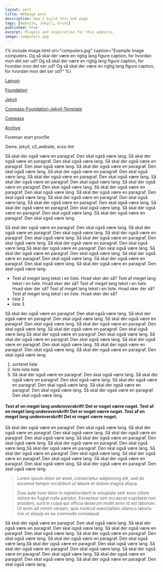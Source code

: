 ```yaml
---
layout: post
title: Webpage post
description: How I build this web page
tags: [Website, Jekyll, Grunt]
published: true
excerpt: Plugins and inspiration for this website.
image: computers.jpg
---
```


{% include image.html url="computers.jpg" caption="Example image computers. Og så skal der være en rigtig lang figure caption, for hvordan mon det ser ud? Og så skal der være en rigtig lang figure caption, for hvordan mon det ser ud? Og så skal der være en rigtig lang figure caption, for hvordan mon det ser ud?" %}


[Lanyon](http://lanyon.getpoole.com/)

[Foundation](http://foundation.zurb.com/)

[Jekyll](http://jekyllrb.com/)

[Compass-Foundation-Jekyll-Template](https://github.com/zurb/foundation-compass-template)

[Compass](http://compass-style.org/)

[Archive](http://schoewilliam.fr/2015/02/10/jekyll-pro-tip-awesome-archive-page.html)

Foreman start procfile

Gems: jekyll, s3_website, scss-lint

Så skal der også være en paragraf. Den skal også være lang. Så skal der også være en paragraf. Den skal også være lang. Så skal der også være en paragraf. Den skal også være lang. Så skal der også være en paragraf. Den skal også være lang. Så skal der også være en paragraf. Den skal også være lang. Så skal der også være en paragraf. Den skal også være lang. Så skal der også være en paragraf. Den skal også være lang. Så skal der også være en paragraf. Den skal også være lang. Så skal der også være en paragraf. Den skal også være lang. Så skal der også være en paragraf. Den skal også være lang. Så skal der også være en paragraf. Den skal også være lang. Så skal der også være en paragraf. Den skal også være lang. Så skal der også være en paragraf. Den skal også være lang. Så skal der også være en paragraf. Den skal også være lang. Så skal der også være en paragraf. Den skal også være lang.

Så skal der også være en paragraf. Den skal også være lang. Så skal der også være en paragraf. Den skal også være lang. Så skal der også være en paragraf. Den skal også være lang. Så skal der også være en paragraf. Den skal også være lang. Så skal der også være en paragraf. Den skal også være lang.Så skal der også være en paragraf. Den skal også være lang. Så skal der også være en paragraf. Den skal også være lang. Så skal der også være en paragraf. Den skal også være lang. Så skal der også være en paragraf. Den skal også være lang. Så skal der også være en paragraf. Den skal også være lang.

- Test af meget lang tekst i en liste. Hvad sker der så? Test af meget lang tekst i en liste. Hvad sker der så? Test af meget lang tekst i en liste. Hvad sker der så? Test af meget lang tekst i en liste. Hvad sker der så? Test af meget lang tekst i en liste. Hvad sker der så?
- liste 2
- liste 3

Så skal der også være en paragraf. Den skal også være lang. Så skal der også være en paragraf. Den skal også være lang. Så skal der også være en paragraf. Den skal også være lang. Så skal der også være en paragraf. Den skal også være lang. Så skal der også være en paragraf. Den skal også være lang.Så skal der også være en paragraf. Den skal også være lang. Så skal der også være en paragraf. Den skal også være lang. Så skal der også være en paragraf. Den skal også være lang. Så skal der også være en paragraf. Den skal også være lang. Så skal der også være en paragraf. Den skal også være lang.


1. sorteret liste
2. liste liste liste
3. Så skal der også være en paragraf. Den skal også være lang. Så skal der også være en paragraf. Den skal også være lang. Så skal der også være en paragraf. Den skal også være lang. Så skal der også være en paragraf. Den skal også være lang. Så skal der også være en paragraf. Den skal også være lang.

#### Test af en meget lang underoverskrift! Det er noget værre noget. Test af en meget lang underoverskrift! Det er noget værre noget. Test af en meget lang underoverskrift! Det er noget værre noget.

Så skal der også være en paragraf. Den skal også være lang. Så skal der også være en paragraf. Den skal også være lang. Så skal der også være en paragraf. Den skal også være lang. Så skal der også være en paragraf. Den skal også være lang. Så skal der også være en paragraf. Den skal også være lang.Så skal der også være en paragraf. Den skal også være lang. Så skal der også være en paragraf. Den skal også være lang. Så skal der også være en paragraf. Den skal også være lang. Så skal der også være en paragraf. Den skal også være lang. Så skal der også være en paragraf. Den skal også være lang.


> Lorem ipsum dolor sit amet, consectetur adipisicing elit, sed do eiusmod
tempor incididunt ut labore et dolore magna aliqua. 
>  
> Duis aute irure dolor in reprehenderit in voluptate velit esse
cillum dolore eu fugiat nulla pariatur. Excepteur sint occaecat cupidatat non
proident, sunt in culpa qui officia deserunt mollit anim id est laborum.  
> Ut enim ad minim veniam,
quis nostrud exercitation ullamco laboris nisi ut aliquip ex ea commodo
consequat. 


Så skal der også være en paragraf. Den skal også være lang. Så skal der også være en paragraf. Den skal også være lang. Så skal der også være en paragraf. Den skal også være lang. Så skal der også være en paragraf. Den skal også være lang. Så skal der også være en paragraf. Den skal også være lang.Så skal der også være en paragraf. Den skal også være lang. Så skal der også være en paragraf. Den skal også være lang. Så skal der også være en paragraf. Den skal også være lang. Så skal der også være en paragraf. Den skal også være lang. Så skal der også være en paragraf. Den skal også være lang.

